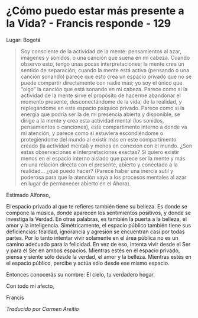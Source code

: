 # ¿Cómo puedo estar más presente a la Vida? - Francis responde - 129

Lugar: Bogotá

>Soy consciente de la actividad de la mente: pensamientos al azar, imágenes y sonidos, o una canción que suena en mi cabeza. Cuando observo esto, tengo unas pocas interpretaciones; la mente crea un sentido de separación; cuando la mente está activa (pensando o una canción sonando) parece que esto crea un espacio privado que no se puede compartir directamente con nadie más; yo soy el único que “oigo” la canción que está sonando en mi cabeza. Parece como si la actividad de la mente sirve el propósito de hacerme abandonar el momento presente, desconectándome de la vida, de la realidad, y replegándome en este espacio psíquico privado. Parece como si la energía que podría ser la de mi presencia abierta y disponible, se dirige a la mente y crea esta actividad mental (los sonidos, pensamientos o canciones), este compartimento interno a donde va mi atención, y parece como si estuviera escondiéndome o protegiéndome del mundo al existir más en este compartimento creado (la actividad mental) y menos en conexión con el mundo. ¿Son estas observaciones e interpretaciones exactas? Si quiero existir menos en el espacio interno aislado que parece ser la mente y más en una relación directa con el presente, abierto y conectado a la realidad… ¿qué puedo hacer? (Parece haber una inercia sutil y poderosa para que la atención vaya a los procesos mentales al azar en lugar de permanecer abierto en el Ahora).

Estimado Alfonso,

El espacio privado al que te refieres también tiene su belleza. Es donde se compone la música, donde aparecen los sentimientos positivos, y donde se investiga la Verdad. En otras palabras, es también la puerta a la belleza, el amor y la inteligencia. Simétricamente, el espacio público también tiene sus deficiencias: fealdad, ignorancia y agresión se encuentran casi por todas partes. Por lo tanto intentar vivir solamente en el área pública no es un camino adecuado para la felicidad. En vez de eso, intenta vivir desde el Ser y para el Ser en ambos espacios. Mientras estés en el espacio privado, piensa y siente sólo desde la verdad, el amor y la belleza. Mientras estés en el espacio público, percibe y actúa sólo desde ese mismo espacio.

Entonces conocerás su nombre: El cielo, tu verdadero hogar.

Con todo mi afecto,

Francis

_Traducido por Carmen Areitio_

